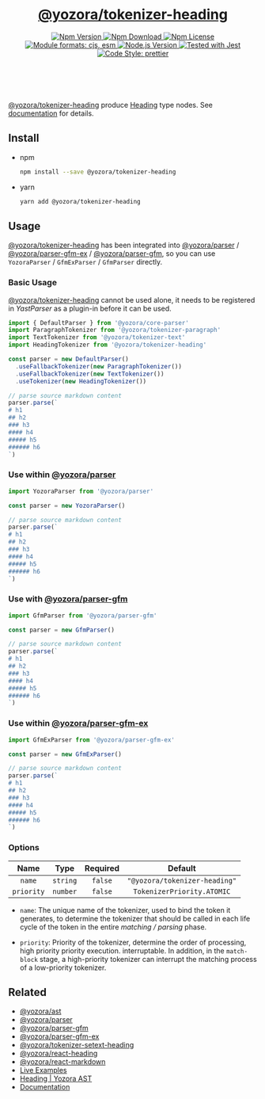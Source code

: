 <!-- :begin use tokenizer/banner -->

<header>
  <h1 align="center">
    <a href="https://github.com/yozorajs/yozora/tree/v2.3.11/tokenizers/heading#readme">@yozora/tokenizer-heading</a>
  </h1>
  <div align="center">
    <a href="https://www.npmjs.com/package/@yozora/tokenizer-heading">
      <img
        alt="Npm Version"
        src="https://img.shields.io/npm/v/@yozora/tokenizer-heading.svg"
      />
    </a>
    <a href="https://www.npmjs.com/package/@yozora/tokenizer-heading">
      <img
        alt="Npm Download"
        src="https://img.shields.io/npm/dm/@yozora/tokenizer-heading.svg"
      />
    </a>
    <a href="https://www.npmjs.com/package/@yozora/tokenizer-heading">
      <img
        alt="Npm License"
        src="https://img.shields.io/npm/l/@yozora/tokenizer-heading.svg"
      />
    </a>
    <a href="#install">
      <img
        alt="Module formats: cjs, esm"
        src="https://img.shields.io/badge/module_formats-cjs%2C%20esm-green.svg"
      />
    </a>
    <a href="https://github.com/nodejs/node">
      <img
        alt="Node.js Version"
        src="https://img.shields.io/node/v/@yozora/tokenizer-heading"
      />
    </a>
    <a href="https://github.com/facebook/jest">
      <img
        alt="Tested with Jest"
        src="https://img.shields.io/badge/tested_with-jest-9c465e.svg"
      />
    </a>
    <a href="https://github.com/prettier/prettier">
      <img
        alt="Code Style: prettier"
        src="https://img.shields.io/badge/code_style-prettier-ff69b4.svg?style=flat-square"
      />
    </a>
  </div>
</header>
<br/>

<!-- :end -->

[@yozora/tokenizer-heading] produce [Heading][node-type] type nodes. See [documentation][docpage]
for details.

<!-- :begin use tokenizer/usage -->

## Install

- npm

  ```bash
  npm install --save @yozora/tokenizer-heading
  ```

- yarn

  ```bash
  yarn add @yozora/tokenizer-heading
  ```

## Usage

[@yozora/tokenizer-heading][] has been integrated into [@yozora/parser][] /
[@yozora/parser-gfm-ex][] / [@yozora/parser-gfm][], so you can use `YozoraParser` / `GfmExParser` /
`GfmParser` directly.

### Basic Usage

[@yozora/tokenizer-heading][] cannot be used alone, it needs to be registered in _YastParser_ as a
plugin-in before it can be used.

```typescript {4,9}
import { DefaultParser } from '@yozora/core-parser'
import ParagraphTokenizer from '@yozora/tokenizer-paragraph'
import TextTokenizer from '@yozora/tokenizer-text'
import HeadingTokenizer from '@yozora/tokenizer-heading'

const parser = new DefaultParser()
  .useFallbackTokenizer(new ParagraphTokenizer())
  .useFallbackTokenizer(new TextTokenizer())
  .useTokenizer(new HeadingTokenizer())

// parse source markdown content
parser.parse(`
# h1
## h2
### h3
#### h4
##### h5
###### h6
`)
```

### Use within [@yozora/parser][]

```typescript
import YozoraParser from '@yozora/parser'

const parser = new YozoraParser()

// parse source markdown content
parser.parse(`
# h1
## h2
### h3
#### h4
##### h5
###### h6
`)
```

### Use with [@yozora/parser-gfm][]

```typescript
import GfmParser from '@yozora/parser-gfm'

const parser = new GfmParser()

// parse source markdown content
parser.parse(`
# h1
## h2
### h3
#### h4
##### h5
###### h6
`)
```

### Use within [@yozora/parser-gfm-ex][]

```typescript
import GfmExParser from '@yozora/parser-gfm-ex'

const parser = new GfmExParser()

// parse source markdown content
parser.parse(`
# h1
## h2
### h3
#### h4
##### h5
###### h6
`)
```

### Options

|    Name    |   Type   | Required |            Default            |
| :--------: | :------: | :------: | :---------------------------: |
|   `name`   | `string` | `false`  | `"@yozora/tokenizer-heading"` |
| `priority` | `number` | `false`  |  `TokenizerPriority.ATOMIC`   |

- `name`: The unique name of the tokenizer, used to bind the token it generates, to determine the
  tokenizer that should be called in each life cycle of the token in the entire _matching / parsing_
  phase.

- `priority`: Priority of the tokenizer, determine the order of processing, high priority priority
  execution. interruptable. In addition, in the `match-block` stage, a high-priority tokenizer can
  interrupt the matching process of a low-priority tokenizer.

<!-- :end -->

## Related

- [@yozora/ast][]
- [@yozora/parser][]
- [@yozora/parser-gfm][]
- [@yozora/parser-gfm-ex][]
- [@yozora/tokenizer-setext-heading][]
- [@yozora/react-heading][]
- [@yozora/react-markdown][]
- [Live Examples][live-examples]
- [Heading | Yozora AST][node-type]
- [Documentation][docpage]

[node-type]: http://yozora.guanghechen.com/docs/package/ast#heading

<!-- :begin use tokenizer/definitions -->

[live-examples]: https://yozora.guanghechen.com/docs/package/tokenizer-heading#live-examples
[docpage]: https://yozora.guanghechen.com/docs/package/tokenizer-heading
[homepage]: https://github.com/yozorajs/yozora/tree/v2.3.11/tokenizers/heading#readme
[gfm-spec]: https://github.github.com/gfm
[mdast-homepage]: https://github.com/syntax-tree/mdast
[@yozora/ast]: https://github.com/yozorajs/yozora/tree/v2.3.11/packages/ast#readme
[@yozora/ast-util]: https://github.com/yozorajs/yozora/tree/v2.3.11/packages/ast-util#readme
[@yozora/character]: https://github.com/yozorajs/yozora/tree/v2.3.11/packages/character#readme
[@yozora/eslint-config]:
  https://github.com/yozorajs/yozora/tree/release-2.x.x/packages/eslint-config#readme
[@yozora/core-parser]: https://github.com/yozorajs/yozora/tree/v2.3.11/packages/core-parser#readme
[@yozora/core-tokenizer]:
  https://github.com/yozorajs/yozora/tree/v2.3.11/packages/core-tokenizer#readme
[@yozora/invariant]: https://github.com/yozorajs/yozora/tree/v2.3.11/packages/invariant#readme
[@yozora/jest-for-tokenizer]:
  https://github.com/yozorajs/yozora/tree/release-2.x.x/packages/jest-for-tokenizer#readme
[@yozora/parser]: https://github.com/yozorajs/yozora/tree/v2.3.11/packages/parser#readme
[@yozora/parser-gfm]: https://github.com/yozorajs/yozora/tree/v2.3.11/packages/parser-gfm#readme
[@yozora/parser-gfm-ex]:
  https://github.com/yozorajs/yozora/tree/v2.3.11/packages/parser-gfm-ex#readme
[@yozora/template-tokenizer]:
  https://github.com/yozorajs/yozora/tree/release-2.x.x/packages/template-tokenizer#readme
[@yozora/tokenizer-admonition]:
  https://github.com/yozorajs/yozora/tree/v2.3.11/tokenizers/admonition#readme
[@yozora/tokenizer-autolink]:
  https://github.com/yozorajs/yozora/tree/v2.3.11/tokenizers/autolink#readme
[@yozora/tokenizer-autolink-extension]:
  https://github.com/yozorajs/yozora/tree/v2.3.11/tokenizers/autolink-extension#readme
[@yozora/tokenizer-blockquote]:
  https://github.com/yozorajs/yozora/tree/v2.3.11/tokenizers/blockquote#readme
[@yozora/tokenizer-break]: https://github.com/yozorajs/yozora/tree/v2.3.11/tokenizers/break#readme
[@yozora/tokenizer-definition]:
  https://github.com/yozorajs/yozora/tree/v2.3.11/tokenizers/definition#readme
[@yozora/tokenizer-delete]: https://github.com/yozorajs/yozora/tree/v2.3.11/tokenizers/delete#readme
[@yozora/tokenizer-ecma-import]:
  https://github.com/yozorajs/yozora/tree/v2.3.11/tokenizers/ecma-import#readme
[@yozora/tokenizer-emphasis]:
  https://github.com/yozorajs/yozora/tree/v2.3.11/tokenizers/emphasis#readme
[@yozora/tokenizer-fenced-block]:
  https://github.com/yozorajs/yozora/tree/v2.3.11/tokenizers/fenced-block#readme
[@yozora/tokenizer-fenced-code]:
  https://github.com/yozorajs/yozora/tree/v2.3.11/tokenizers/fenced-code#readme
[@yozora/tokenizer-footnote]:
  https://github.com/yozorajs/yozora/tree/v2.3.11/tokenizers/footnote#readme
[@yozora/tokenizer-footnote-definition]:
  https://github.com/yozorajs/yozora/tree/v2.3.11/tokenizers/footnote-definition#readme
[@yozora/tokenizer-footnote-reference]:
  https://github.com/yozorajs/yozora/tree/v2.3.11/tokenizers/footnote-reference#readme
[@yozora/tokenizer-heading]:
  https://github.com/yozorajs/yozora/tree/v2.3.11/tokenizers/heading#readme
[@yozora/tokenizer-html-block]:
  https://github.com/yozorajs/yozora/tree/v2.3.11/tokenizers/html-block#readme
[@yozora/tokenizer-html-inline]:
  https://github.com/yozorajs/yozora/tree/v2.3.11/tokenizers/html-inline#readme
[@yozora/tokenizer-image]: https://github.com/yozorajs/yozora/tree/v2.3.11/tokenizers/image#readme
[@yozora/tokenizer-image-reference]:
  https://github.com/yozorajs/yozora/tree/v2.3.11/tokenizers/image-reference#readme
[@yozora/tokenizer-indented-code]:
  https://github.com/yozorajs/yozora/tree/v2.3.11/tokenizers/indented-code#readme
[@yozora/tokenizer-inline-code]:
  https://github.com/yozorajs/yozora/tree/v2.3.11/tokenizers/inline-code#readme
[@yozora/tokenizer-inline-math]:
  https://github.com/yozorajs/yozora/tree/v2.3.11/tokenizers/inline-math#readme
[@yozora/tokenizer-link]: https://github.com/yozorajs/yozora/tree/v2.3.11/tokenizers/link#readme
[@yozora/tokenizer-link-reference]:
  https://github.com/yozorajs/yozora/tree/v2.3.11/tokenizers/link-reference#readme
[@yozora/tokenizer-list]: https://github.com/yozorajs/yozora/tree/v2.3.11/tokenizers/list#readme
[@yozora/tokenizer-math]: https://github.com/yozorajs/yozora/tree/v2.3.11/tokenizers/math#readme
[@yozora/tokenizer-paragraph]:
  https://github.com/yozorajs/yozora/tree/v2.3.11/tokenizers/paragraph#readme
[@yozora/tokenizer-setext-heading]:
  https://github.com/yozorajs/yozora/tree/v2.3.11/tokenizers/setext-heading#readme
[@yozora/tokenizer-table]: https://github.com/yozorajs/yozora/tree/v2.3.11/tokenizers/table#readme
[@yozora/tokenizer-text]: https://github.com/yozorajs/yozora/tree/v2.3.11/tokenizers/text#readme
[@yozora/tokenizer-thematic-break]:
  https://github.com/yozorajs/yozora/tree/v2.3.11/tokenizers/thematic-break#readme
[@yozora/react-admonition]:
  https://github.com/yozorajs/yozora-react/tree/main/packages/admonition#readme
[@yozora/react-blockquote]:
  https://github.com/yozorajs/yozora-react/tree/main/packages/blockquote#readme
[@yozora/react-break]: https://github.com/yozorajs/yozora-react/tree/main/packages/break#readme
[@yozora/react-delete]: https://github.com/yozorajs/yozora-react/tree/main/packages/delete#readme
[@yozora/react-emphasis]:
  https://github.com/yozorajs/yozora-react/tree/main/packages/emphasis#readme
[@yozora/react-code]: https://github.com/yozorajs/yozora-react/tree/main/packages/code#readme
[@yozora/react-code-live]:
  https://github.com/yozorajs/yozora-react/tree/main/packages/code-live#readme
[@yozora/react-footnote-definitions]:
  https://github.com/yozorajs/yozora-react/tree/main/packages/footnote-definitions#readme
[@yozora/react-footnote-reference]:
  https://github.com/yozorajs/yozora-react/tree/main/packages/footnote-reference#readme
[@yozora/react-heading]: https://github.com/yozorajs/yozora-react/tree/main/packages/heading#readme
[@yozora/react-image]: https://github.com/yozorajs/yozora-react/tree/main/packages/image#readme
[@yozora/react-inline-code]:
  https://github.com/yozorajs/yozora-react/tree/main/packages/inline-code#readme
[@yozora/react-inline-math]:
  https://github.com/yozorajs/yozora-react/tree/main/packages/inline-math#readme
[@yozora/react-link]: https://github.com/yozorajs/yozora-react/tree/main/packages/link#readme
[@yozora/react-list]: https://github.com/yozorajs/yozora-react/tree/main/packages/list#readme
[@yozora/react-list-item]:
  https://github.com/yozorajs/yozora-react/tree/main/packages/list-item#readme
[@yozora/react-markdown]:
  https://github.com/yozorajs/yozora-react/tree/main/packages/markdown#readme
[@yozora/react-math]: https://github.com/yozorajs/yozora-react/tree/main/packages/math#readme
[@yozora/react-paragraph]:
  https://github.com/yozorajs/yozora-react/tree/main/packages/paragraph#readme
[@yozora/react-strong]: https://github.com/yozorajs/yozora-react/tree/main/packages/strong#readme
[@yozora/react-table]: https://github.com/yozorajs/yozora-react/tree/main/packages/table#readme
[@yozora/react-text]: https://github.com/yozorajs/yozora-react/tree/main/packages/text#readme
[@yozora/react-thematic-break]:
  https://github.com/yozorajs/yozora-react/tree/main/packages/thematic-break#readme
[doc-live-examples/gfm]: https://yozora.guanghechen.com/docs/example/gfm
[doc-@yozora/ast]: https://yozora.guanghechen.com/docs/package/ast
[doc-@yozora/ast-util]: https://yozora.guanghechen.com/docs/package/ast-util
[doc-@yozora/core-parser]: https://yozora.guanghechen.com/docs/package/core-parser
[doc-@yozora/core-tokenizer]: https://yozora.guanghechen.com/docs/package/core-tokenizer
[doc-@yozora/parser]: https://yozora.guanghechen.com/docs/package/parser
[doc-@yozora/parser-gfm]: https://yozora.guanghechen.com/docs/package/parser-gfm
[doc-@yozora/parser-gfm-ex]: https://yozora.guanghechen.com/docs/package/parser-gfm-ex
[doc-@yozora/tokenizer-admonition]: https://yozora.guanghechen.com/docs/package/tokenizer-admonition
[doc-@yozora/tokenizer-autolink]: https://yozora.guanghechen.com/docs/package/tokenizer-autolink
[doc-@yozora/tokenizer-autolink-extension]:
  https://yozora.guanghechen.com/docs/package/tokenizer-autolink-extension
[doc-@yozora/tokenizer-blockquote]: https://yozora.guanghechen.com/docs/package/tokenizer-blockquote
[doc-@yozora/tokenizer-break]: https://yozora.guanghechen.com/docs/package/tokenizer-break
[doc-@yozora/tokenizer-delete]: https://yozora.guanghechen.com/docs/package/tokenizer-delete
[doc-@yozora/tokenizer-emphasis]: https://yozora.guanghechen.com/docs/package/tokenizer-emphasis
[doc-@yozora/tokenizer-fenced-code]:
  https://yozora.guanghechen.com/docs/package/tokenizer-fenced-code
[doc-@yozora/tokenizer-heading]: https://yozora.guanghechen.com/docs/package/tokenizer-heading
[doc-@yozora/tokenizer-html-block]: https://yozora.guanghechen.com/docs/package/tokenizer-html-block
[doc-@yozora/tokenizer-html-inline]:
  https://yozora.guanghechen.com/docs/package/tokenizer-html-inline
[doc-@yozora/tokenizer-image]: https://yozora.guanghechen.com/docs/package/tokenizer-image
[doc-@yozora/tokenizer-image-reference]:
  https://yozora.guanghechen.com/docs/package/tokenizer-image-reference
[doc-@yozora/tokenizer-indented-code]:
  https://yozora.guanghechen.com/docs/package/tokenizer-indented-code
[doc-@yozora/tokenizer-inline-code]:
  https://yozora.guanghechen.com/docs/package/tokenizer-inline-code
[doc-@yozora/tokenizer-inline-math]:
  https://yozora.guanghechen.com/docs/package/tokenizer-inline-math
[doc-@yozora/tokenizer-link]: https://yozora.guanghechen.com/docs/package/tokenizer-link
[doc-@yozora/tokenizer-definition]: https://yozora.guanghechen.com/docs/package/tokenizer-definition
[doc-@yozora/tokenizer-link-reference]:
  https://yozora.guanghechen.com/docs/package/tokenizer-link-reference
[doc-@yozora/tokenizer-list]: https://yozora.guanghechen.com/docs/package/tokenizer-list
[doc-@yozora/tokenizer-math]: https://yozora.guanghechen.com/docs/package/tokenizer-math
[doc-@yozora/tokenizer-paragraph]: https://yozora.guanghechen.com/docs/package/tokenizer-paragraph
[doc-@yozora/tokenizer-setext-heading]:
  https://yozora.guanghechen.com/docs/package/tokenizer-setext-heading
[doc-@yozora/tokenizer-table]: https://yozora.guanghechen.com/docs/package/tokenizer-table
[doc-@yozora/tokenizer-text]: https://yozora.guanghechen.com/docs/package/tokenizer-text
[doc-@yozora/tokenizer-thematic-break]:
  https://yozora.guanghechen.com/docs/package/tokenizer-thematic-break
[doc-@yozora/jest-for-tokenizer]: https://yozora.guanghechen.com/docs/package/jest-for-tokenizer
[doc-@yozora/parser-gfm]: https://yozora.guanghechen.com/docs/package/parser-gfm
[gfm-atx-heading]: https://github.github.com/gfm/#atx-heading
[gfm-autolink]: https://github.github.com/gfm/#autolinks
[gfm-autolink-extension]: https://github.github.com/gfm/#autolinks-extension-
[gfm-blockquote]: https://github.github.com/gfm/#block-quotes
[gfm-bullet-list]: https://github.github.com/gfm/#bullet-list
[gfm-delete]: https://github.github.com/gfm/#strikethrough-extension-
[gfm-emphasis]: https://github.github.com/gfm/#can-open-emphasis
[gfm-fenced-code]: https://github.github.com/gfm/#fenced-code-block
[gfm-hard-line-break]: https://github.github.com/gfm/#hard-line-break
[gfm-html-block]: https://github.github.com/gfm/#html-block
[gfm-html-inline]: https://github.github.com/gfm/#raw-html
[gfm-image]: https://github.github.com/gfm/#images
[gfm-image-reference]: https://github.github.com/gfm/#example-590
[gfm-indented-code]: https://github.github.com/gfm/#indented-code-block
[gfm-inline-code]: https://github.github.com/gfm/#code-span
[gfm-link]: https://github.github.com/gfm/#inline-link
[gfm-definition]: https://github.github.com/gfm/#link-reference-definition
[gfm-link-reference]: https://github.github.com/gfm/#reference-link
[gfm-list]: https://github.github.com/gfm/#lists
[gfm-list-item]: https://github.github.com/gfm/#list-items
[gfm-list-task-item]: https://github.github.com/gfm/#task-list-items-extension-
[gfm-paragraph]: https://github.github.com/gfm/#paragraph
[gfm-setext-heading]: https://github.github.com/gfm/#setext-heading
[gfm-soft-line-break]: https://github.github.com/gfm/#soft-line-breaks
[gfm-strong]: https://github.github.com/gfm/#can-open-strong-emphasis
[gfm-tab]: https://github.github.com/gfm/#tabs
[gfm-table]: https://github.github.com/gfm/#table
[gfm-text]: https://github.github.com/gfm/#soft-line-breaks
[gfm-thematic-break]: https://github.github.com/gfm/#thematic-break

<!-- :end -->
